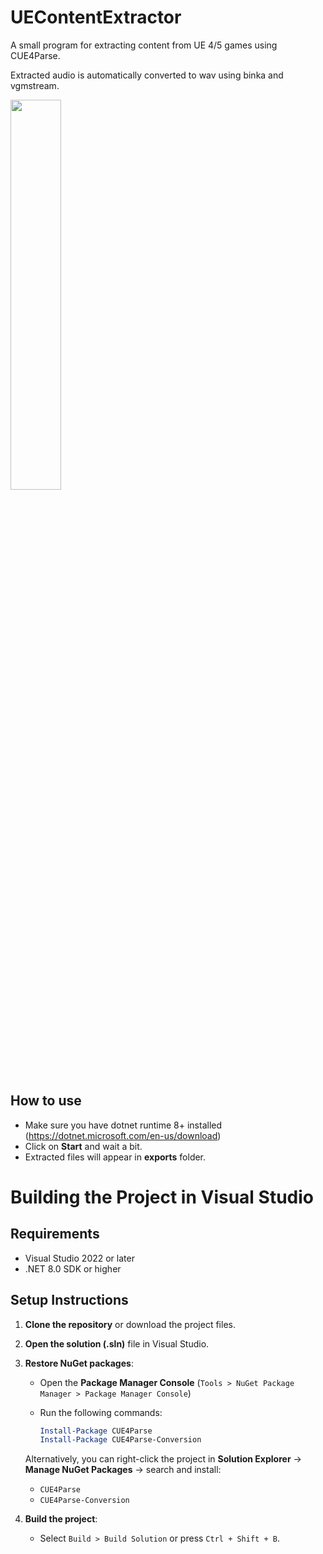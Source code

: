 # UEContentExtractor
A small program for extracting content from UE 4/5 games using CUE4Parse. 

Extracted audio is automatically converted to wav using binka and vgmstream.

<img src="https://github.com/user-attachments/assets/5201fffd-b429-4e8b-8b21-be4926852eb0" style="width: 40%;" />

## How to use
- Make sure you have dotnet runtime 8+ installed (https://dotnet.microsoft.com/en-us/download)
- Click on **Start** and wait a bit.
- Extracted files will appear in **exports** folder.

# Building the Project in Visual Studio

## Requirements

- Visual Studio 2022 or later
- .NET 8.0 SDK or higher

## Setup Instructions

1. **Clone the repository** or download the project files.

2. **Open the solution (.sln)** file in Visual Studio.

3. **Restore NuGet packages**:
    - Open the **Package Manager Console** (`Tools > NuGet Package Manager > Package Manager Console`)
    - Run the following commands:

      ```powershell
      Install-Package CUE4Parse
      Install-Package CUE4Parse-Conversion
      ```

    Alternatively, you can right-click the project in **Solution Explorer** → **Manage NuGet Packages** → search and install:
    - `CUE4Parse`
    - `CUE4Parse-Conversion`

4. **Build the project**:
    - Select `Build > Build Solution` or press `Ctrl + Shift + B`.
